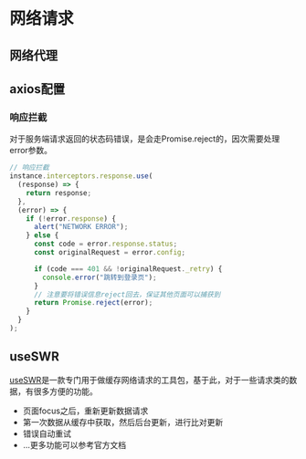 # 网络请求

## 网络代理

## axios配置

### 响应拦截

对于服务端请求返回的状态码错误，是会走Promise.reject的，因次需要处理error参数。

```javascript
// 响应拦截
instance.interceptors.response.use(
  (response) => {
    return response;
  },
  (error) => {
    if (!error.response) {
      alert("NETWORK ERROR");
    } else {
      const code = error.response.status;
      const originalRequest = error.config;

      if (code === 401 && !originalRequest._retry) {
        console.error("跳转到登录页");
      }
      // 注意要将错误信息reject回去，保证其他页面可以捕获到
      return Promise.reject(error);
    }
  }
);
```

## useSWR

[useSWR](https://github.com/vercel/swr)是一款专门用于做缓存网络请求的工具包，基于此，对于一些请求类的数据，有很多方便的功能。

* 页面focus之后，重新更新数据请求
* 第一次数据从缓存中获取，然后后台更新，进行比对更新
* 错误自动重试
* ...更多功能可以参考官方文档


